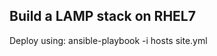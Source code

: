 Build a LAMP stack on RHEL7
-------------------------------------------

Deploy using:
        ansible-playbook -i hosts site.yml
